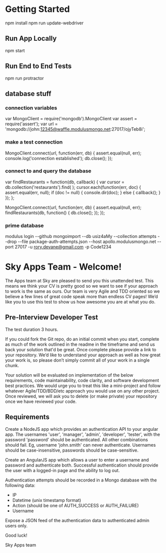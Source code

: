 # Getting Started

npm install
npm run update-webdriver

## Run App Locally

npm start

## Run End to End Tests

npm run protractor

## database stuff

### connection variables

var MongoClient = require('mongodb').MongoClient
var assert = require('assert');
var url = 'mongodb://john:12345@waffle.modulusmongo.net:27017/ojyTeb8i';

### make a test connection

MongoClient.connect(url, function(err, db) {
    assert.equal(null, err);
    console.log('connection established');
    db.close();
});

### connect to and query the database

var findRestaurants = function(db, callback) {
   var cursor = db.collection('restaurants').find( );
   cursor.each(function(err, doc) {
      assert.equal(err, null);
      if (doc != null) {
         console.dir(doc);
      } else {
         callback();
      }
   });
};

MongoClient.connect(url, function(err, db) {
  assert.equal(null, err);
  findRestaurants(db, function() {
      db.close();
  });
});

### prime database

modulus login --github
mongoimport --db usiz4aMy --collection attempts --drop --file package-auth-attempts.json --host apollo.modulusmongo.net --port 27017 -u rory.devane@gmail.com -p Code1234

# Sky Apps Team - Welcome!
The Apps team at Sky are pleased to send you this unattended test. This means we think your CV is pretty good so we want to see if your approach to work is the same as ours. Our team is very Agile and TDD oriented so we believe a few lines of great code speak more than endless CV pages! We’d like you to use this test to show us how awesome you are at what you do.

## Pre-Interview Developer Test

The test duration 3 hours.

If you could fork the Git repo, do an initial commit when you start, complete as much of the work outlined in the readme in the timeframe and send us back your solution that'd be great. Once complete please provide a link to your repository. We’d like to understand your approach as well as how great your work is, so please don’t simply commit all of your work in a single chunk.

Your solution will be evaluated on implementation of the below requirements, code maintainability, code clarity, and software development best practices. We would urge you to treat this like a mini-project and follow whatever Agile/TDD/BDD/etc approach you would use on any other project. Once reviewed, we will ask you to delete (or make private) your repository once we have reviewed your code.

## Requirements

Create a NodeJS app which provides an authentication API to your angular app. The usernames 'user', 'manager', 'admin', 'developer', 'tester', with the password 'password' should be authenticated. All other combinations should fail. Eg, username 'john.smith' can never authenticate. Usernames should be case-insensitive, passwords should be case-sensitive.

Create an AngularJS app which allows a user to enter a username and password and authenticate both. Successful authentication should provide the user with a logged-in page and the ability to log out.

Authentication attempts should be recorded in a Mongo database with the following data:

  *	IP
  *	Datetime (unix timestamp format)
  *	Action (should be one of AUTH_SUCCESS or AUTH_FAILURE)
  *	Username

Expose a JSON feed of the authentication data to authenticated admin users only.

Good luck!

Sky Apps team
